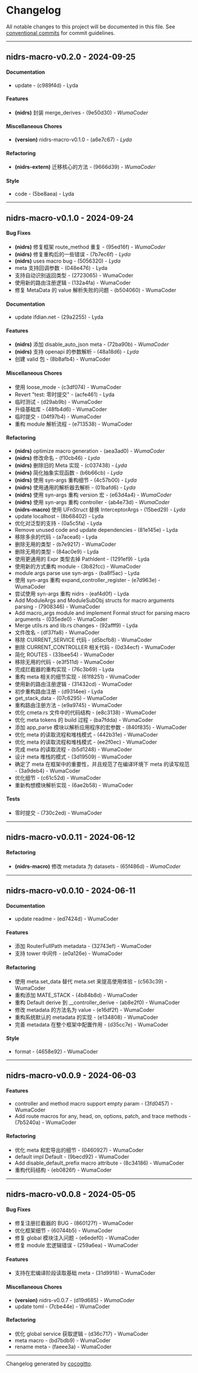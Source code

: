 # Changelog
All notable changes to this project will be documented in this file. See [conventional commits](https://www.conventionalcommits.org/) for commit guidelines.

- - -
## nidrs-macro-v0.2.0 - 2024-09-25
#### Documentation
- update - (c989f4d) - Lyda
#### Features
- **(nidrs)** 封装 merge_derives - (9e50d30) - *WumaCoder*
#### Miscellaneous Chores
- **(version)** nidrs-macro-v0.1.0 - (a6e7c67) - *Lyda*
#### Refactoring
- **(nidrs-extern)** 迁移核心的方法 - (9666d39) - *WumaCoder*
#### Style
- code - (5be8aea) - Lyda

- - -

## nidrs-macro-v0.1.0 - 2024-09-24
#### Bug Fixes
- **(nidrs)** 修复框架 route_method 重复 - (95ed16f) - *WumaCoder*
- **(nidrs)** 修复重构后的一些错误 - (7b7ec6f) - *Lyda*
- **(nidrs)** uses macro bug - (5056320) - *Lyda*
-  meta 支持回调参数 - (048e476) - Lyda
- 支持自动识别返回类型 - (2723065) - WumaCoder
- 使用新的路由注册逻辑 - (132a4fa) - WumaCoder
- 修复 MetaData 的 value 解析失败的问题 - (b504060) - WumaCoder
#### Documentation
- update ifdian.net - (29a2255) - Lyda
#### Features
- **(nidrs)** 添加 disable_auto_json meta - (72ba90b) - *WumaCoder*
- **(nidrs)** 支持 openapi 的参数解析 - (48a18d6) - *Lyda*
- 创建 valid 包 - (8b8afb4) - WumaCoder
#### Miscellaneous Chores
- 使用 loose_mode - (c3df074) - WumaCoder
- Revert "test: 零时提交" - (acfe461) - Lyda
- 临时测试 - (d29ab9b) - WumaCoder
- 升级基础库 - (48fb4d6) - WumaCoder
- 临时提交 - (04f97b4) - WumaCoder
- 重构 module 解析流程 - (e713538) - WumaCoder
#### Refactoring
- **(nidrs)** optimize macro generation - (aea3ad0) - *WumaCoder*
- **(nidrs)** 修改命名 - (f10cb46) - *Lyda*
- **(nidrs)** 删除旧的 Meta 实现 - (c037438) - *Lyda*
- **(nidrs)** 简化抽象实现函数 - (b6b66cb) - *Lyda*
- **(nidrs)** 使用 syn-args 重构细节 - (4c57b00) - *Lyda*
- **(nidrs)** 使用通用的解析器去解析 - (01bafd6) - *Lyda*
- **(nidrs)** 使用 syn-args 重构 version 宏 - (e63d4a4) - *WumaCoder*
- **(nidrs)** 使用 syn-args 重构 controller - (ab4e73d) - *WumaCoder*
- **(nidrs-macro)** 使用 UFnStruct 替换 InterceptorArgs - (15bed29) - *Lyda*
- update localhost - (8b68402) - Lyda
- 优化对泛型的支持 - (0a5c5fa) - Lyda
- Remove unused code and update dependencies - (81e145e) - Lyda
- 移除多余的代码 - (a7acea6) - Lyda
- 删除无用的类型 - (b7e9217) - WumaCoder
- 删除无用的类型 - (84ac0e9) - Lyda
- 使用更通用的 Expr 类型去掉 PathIdent - (1291ef9) - Lyda
- 使用新的方式重构 module - (3b82fcc) - WumaCoder
- module args parse use syn-args - (ba8f5ac) - Lyda
- 使用 syn-args 重构 expand_controller_register - (e7d963e) - WumaCoder
- 尝试使用 syn-args 重构 nidrs - (eaf4d0f) - Lyda
- Add ModuleArgs and ModuleSubObj structs for macro arguments parsing - (7908346) - WumaCoder
- Add macro_args module and implement Formal struct for parsing macro arguments - (035ede0) - WumaCoder
- Merge utils.rs and lib.rs changes - (92afff9) - Lyda
- 文件改名 - (df37fa8) - WumaCoder
- 移除 CURRENT_SERVICE 代码 - (d5bcfb8) - WumaCoder
- 删除 CURRENT_CONTROLLER 相关代码 - (0d34ecf) - WumaCoder
- 简化 ROUTES - (33bee54) - WumaCoder
- 移除无用的代码 - (e3f511d) - WumaCoder
- 完成拦截器的重构实现 - (76c3b69) - Lyda
- 重构 meta 相关的细节实现 - (61f8251) - WumaCoder
- 使用新的路由注册逻辑 - (31432cd) - WumaCoder
- 初步重构路由注册 - (d9314ee) - Lyda
- get_stack_data - (07c6295) - WumaCoder
- 重构路由注册方法 - (e9a9745) - WumaCoder
- 优化 cmeta.rs 文件中的代码结构 - (e8c3138) - WumaCoder
- 优化 meta tokens 的 build 过程 - (ba7fdda) - WumaCoder
- 添加 app_parse 模块以解析应用程序的宏参数 - (840f835) - WumaCoder
- 优化 meta 的读取流程和堆栈模式 - (442b31e) - WumaCoder
- 优化 meta 的读取流程和堆栈模式 - (ee2f0ec) - WumaCoder
- 完成 meta 的读取流程 - (b5d1248) - WumaCoder
- 设计 meta 堆栈的模式 - (3d19509) - WumaCoder
- 确定了 meta 在框架中的重要性，并且规范了在编译环境下 meta 的读写规范 - (3a9deb4) - WumaCoder
- 优化细节 - (c61c52d) - WumaCoder
- 重新构想模块解析实现 - (6ae2b58) - WumaCoder
#### Tests
- 零时提交 - (730c2ed) - WumaCoder

- - -

## nidrs-macro-v0.0.11 - 2024-06-12
#### Refactoring
- **(nidrs-macro)** 修改 metadata 为 datasets - (65f486d) - *WumaCoder*

- - -

## nidrs-macro-v0.0.10 - 2024-06-11
#### Documentation
- update readme - (ed7424d) - WumaCoder
#### Features
- 添加 RouterFullPath metadata - (32743ef) - WumaCoder
- 支持 tower 中间件 - (e0a126e) - WumaCoder
#### Refactoring
- 使用 meta.set_data 替代  meta.set 来提高使用体验 - (c563c39) - WumaCoder
- 重构添加 MATE_STACK - (4b84b8d) - WumaCoder
- 重构 Default derive 到  __controller_derive - (ab8e2f0) - WumaCoder
- 修改 metadata 的方法名为 value - (e16df2f) - WumaCoder
- 重构系统默认的 metadata 的实现 - (e134808) - WumaCoder
- 完善 metadata 在整个框架中配置作用 - (d35cc7e) - WumaCoder
#### Style
- format - (4658e92) - WumaCoder

- - -

## nidrs-macro-v0.0.9 - 2024-06-03
#### Features
- controller and method macro support empty param - (3fd0457) - WumaCoder
- Add route macros for any, head, on, options, patch, and trace methods - (7b5240a) - WumaCoder
#### Refactoring
- 优化 meta 和宏导出的细节 - (0460927) - WumaCoder
- default impl Default - (9becd92) - WumaCoder
- Add disable_default_prefix macro attribute - (8c34186) - WumaCoder
- 重构代码结构 - (eb0826f) - WumaCoder

- - -

## nidrs-macro-v0.0.8 - 2024-05-05
#### Bug Fixes
- 修复注册拦截器的 BUG - (860127f) - WumaCoder
- 优化框架细节 - (60744b5) - WumaCoder
- 修复 global 模块注入问题 - (e6edef0) - WumaCoder
- 修复 module 宏逻辑错误 - (259a6ea) - WumaCoder
#### Features
- 支持在宏编译阶段读取基础 meta - (31d9918) - WumaCoder
#### Miscellaneous Chores
- **(version)** nidrs-v0.0.7 - (d19d685) - *WumaCoder*
- update toml - (7cbe44e) - WumaCoder
#### Refactoring
- 优化 global service 获取逻辑 - (d36c717) - WumaCoder
- meta macro - (bd7bdb9) - WumaCoder
- rename meta - (faeee3a) - WumaCoder

- - -

Changelog generated by [cocogitto](https://github.com/cocogitto/cocogitto).
